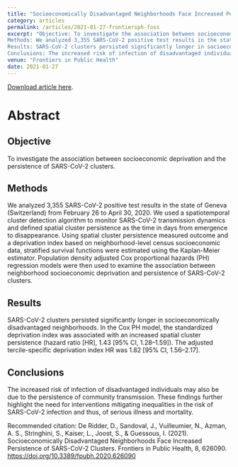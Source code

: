 ```yaml
---
title: "Socioeconomically Disadvantaged Neighborhoods Face Increased Persistence of SARS-CoV-2 Clusters"
category: articles
permalink: /articles/2021-01-27-frontiersph-foss
excerpt: "Objective: To investigate the association between socioeconomic deprivation and the persistence of SARS-CoV-2 clusters.
Methods: We analyzed 3,355 SARS-CoV-2 positive test results in the state of Geneva (Switzerland) from February 26 to April 30, 2020. We used a spatiotemporal cluster detection algorithm to monitor SARS-CoV-2 transmission dynamics and defined spatial cluster persistence as the time in days from emergence to disappearance. Using spatial cluster persistence measured outcome and a deprivation index based on neighborhood-level census socioeconomic data, stratified survival functions were estimated using the Kaplan-Meier estimator. Population density adjusted Cox proportional hazards (PH) regression models were then used to examine the association between neighborhood socioeconomic deprivation and persistence of SARS-CoV-2 clusters.
Results: SARS-CoV-2 clusters persisted significantly longer in socioeconomically disadvantaged neighborhoods. In the Cox PH model, the standardized deprivation index was associated with an increased spatial cluster persistence (hazard ratio [HR], 1.43 [95% CI, 1.28–1.59]). The adjusted tercile-specific deprivation index HR was 1.82 [95% CI, 1.56–2.17].
Conclusions: The increased risk of infection of disadvantaged individuals may also be due to the persistence of community transmission. These findings further highlight the need for interventions mitigating inequalities in the risk of SARS-CoV-2 infection and thus, of serious illness and mortality."
venue: "Frontiers in Public Health"
date: 2021-01-27
---
```


<a href="https://doi.org/10.3389/fpubh.2020.626090">Download article here</a>.
# Abstract
## Objective
To investigate the association between socioeconomic deprivation and the persistence of SARS-CoV-2 clusters.

## Methods
We analyzed 3,355 SARS-CoV-2 positive test results in the state of Geneva (Switzerland) from February 26 to April 30, 2020. We used a spatiotemporal cluster detection algorithm to monitor SARS-CoV-2 transmission dynamics and defined spatial cluster persistence as the time in days from emergence to disappearance. Using spatial cluster persistence measured outcome and a deprivation index based on neighborhood-level census socioeconomic data, stratified survival functions were estimated using the Kaplan-Meier estimator. Population density adjusted Cox proportional hazards (PH) regression models were then used to examine the association between neighborhood socioeconomic deprivation and persistence of SARS-CoV-2 clusters.

## Results
SARS-CoV-2 clusters persisted significantly longer in socioeconomically disadvantaged neighborhoods. In the Cox PH model, the standardized deprivation index was associated with an increased spatial cluster persistence (hazard ratio [HR], 1.43 [95% CI, 1.28–1.59]). The adjusted tercile-specific deprivation index HR was 1.82 [95% CI, 1.56–2.17].

## Conclusions
The increased risk of infection of disadvantaged individuals may also be due to the persistence of community transmission. These findings further highlight the need for interventions mitigating inequalities in the risk of SARS-CoV-2 infection and thus, of serious illness and mortality.


Recommended citation: De Ridder, D., Sandoval, J., Vuilleumier, N., Azman, A. S., Stringhini, S., Kaiser, L., Joost, S., & Guessous, I. (2021). Socioeconomically Disadvantaged Neighborhoods Face Increased Persistence of SARS-CoV-2 Clusters. Frontiers in Public Health, 8, 626090. https://doi.org/10.3389/fpubh.2020.626090